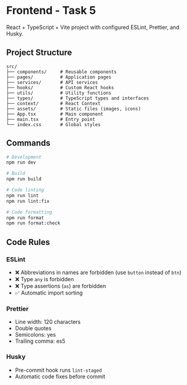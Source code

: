 # Frontend - Task 5

React + TypeScript + Vite project with configured ESLint, Prettier, and Husky.

## Project Structure

```
src/
├── components/     # Reusable components
├── pages/          # Application pages
├── services/       # API services
├── hooks/          # Custom React hooks
├── utils/          # Utility functions
├── types/          # TypeScript types and interfaces
├── context/        # React Context
├── assets/         # Static files (images, icons)
├── App.tsx         # Main component
├── main.tsx        # Entry point
└── index.css       # Global styles
```

## Commands

```bash
# Development
npm run dev

# Build
npm run build

# Code linting
npm run lint
npm run lint:fix

# Code formatting
npm run format
npm run format:check
```

## Code Rules

### ESLint

- ❌ Abbreviations in names are forbidden (use `button` instead of `btn`)
- ❌ Type `any` is forbidden
- ❌ Type assertions (`as`) are forbidden
- ✅ Automatic import sorting

### Prettier

- Line width: 120 characters
- Double quotes
- Semicolons: yes
- Trailing comma: es5

### Husky

- Pre-commit hook runs `lint-staged`
- Automatic code fixes before commit
